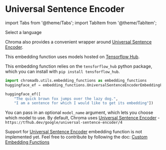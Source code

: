 ---
---

# Universal Sentence Encoder

import Tabs from '@theme/Tabs';
import TabItem from '@theme/TabItem';

<div class="select-language">Select a language</div>

<Tabs queryString groupId="lang">
<TabItem value="py" label="Python"></TabItem>
<TabItem value="js" label="JavaScript"></TabItem>
</Tabs>


<Tabs queryString groupId="lang" className="hideTabSwitcher">
<TabItem value="py" label="Python">

Chroma also provides a convenient wrapper around [Universal Sentence Encoder](https://research.google.com/pubs/archive/46808.pdf).

This embedding function uses models hosted on [Tensorflow Hub](https://tfhub.dev/). 

This embedding function relies on the `tensforflow_hub` python package, which you can install with `pip install tensforflow_hub`.

```python
import chromadb.utils.embedding_functions as embedding_functions
huggingface_ef = embedding_functions.UniversalSentenceEncoderEmbeddingFunction()

huggingface_ef([
    "The quick brown fox jumps over the lazy dog.",
    "I am a sentence for which I would like to get its embedding"])

```


You can pass in an optional `model_name` argument, which lets you choose which model to use. By default, Chroma uses [Universal Sentence Encoder](https://tfhub.dev/google/universal-sentence-encoder/4) - `https://tfhub.dev/google/universal-sentence-encoder/4`

</TabItem>
<TabItem value="js" label="JavaScript">

  Support for [Universal Sentence Encoder](https://research.google.com/pubs/archive/46808.pdf) embedding function is not implemented yet. Feel free to contribute by following the doc: [Custom Embedding Functions](https://docs.trychroma.com/embeddings?lang=js)

</TabItem>
</Tabs>
